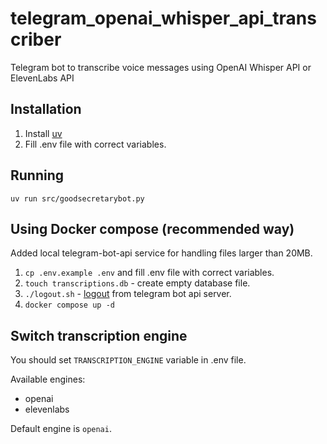 # telegram_openai_whisper_api_transcriber

Telegram bot to transcribe voice messages using OpenAI Whisper API or ElevenLabs API

## Installation

1. Install [uv](https://docs.astral.sh/uv/getting-started/installation/)
2. Fill .env file with correct variables.

## Running

`uv run src/goodsecretarybot.py`

## Using Docker compose (recommended way)

Added local telegram-bot-api service for handling files larger than 20MB.

1. `cp .env.example .env` and fill .env file with correct variables.
2. `touch transcriptions.db` - create empty database file.
3. `./logout.sh` - [logout](https://github.com/tdlib/telegram-bot-api#moving-a-bot-to-a-local-server) from telegram bot api server.
4. `docker compose up -d`

## Switch transcription engine

You should set `TRANSCRIPTION_ENGINE` variable in .env file.

Available engines:

- openai
- elevenlabs

Default engine is `openai`.
